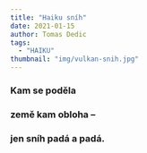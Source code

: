```yaml
---
title: "Haiku sníh"
date: 2021-01-15
author: Tomas Dedic
tags:
  - "HAIKU"
thumbnail: "img/vulkan-snih.jpg" 
---
```

  
### Kam se poděla
### země kam obloha –
### jen sníh padá a padá.
